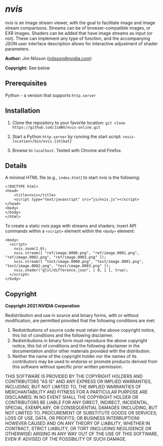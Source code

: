 # *nvis*

*nvis* is an image stream viewer, with the goal to facilitate image and image stream comparisons. Streams can be of browser-compatible images, or EXR images.  Shaders can be added that have image streams as input (or not).  These can implement any type of function, and the accompanying JSON user interface description allows for interactive adjustment of shader parameters.

**Author:** Jim Nilsson (jnilsson@nvidia.com)

**Copyright:** See below

## Prerequisites

Python - a version that supports `http.server`

## Installation

1. Clone the repository to your favorite location:  `git clone https://github.com/JimNV/nvis-online.git`

2. Start a Python `http.server` by running the start script: `<nvis-location>/bin/nvis.{sh|bat}`

3. Browse to `localhost`.  Tested with Chrome and Firefox.

## Details

A minimal HTML file (e.g., `index.html`) to start *nvis* is the following:

```
<!DOCTYPE html>
<head>
    <title>nvis</title>
    <script type="text/javascript" src="js/nvis.js"></script>
</head>
<body>
</body>
</html>
```

To create a static *nvis* page with streams and shaders, insert API commands within a `<script>` element within the `<body>` element:

```
<body>
  <script>
    nvis.zoom(2.0);
    nvis.stream([ "ref/image.0000.png", "ref/image.0001.png", "ref/image.0002.png", "ref/image.0003.png" ]);
    nvis.stream([ "test/image.0000.png", "test/image.0001.png", "test/image.0002.png", "test/image.0003.png" ]);
    nvis.shader("glsl/difference.json", [ 0, 1 ], true);
  </script>
</body>
```

## Copyright

**Copyright 2021 NVIDIA Corporation**

Redistribution and use in source and binary forms, with or without modification, are permitted provided that the following conditions are met:

1. Redistributions of source code must retain the above copyright notice, this list of conditions and the following disclaimer.
2. Redistributions in binary form must reproduce the above copyright notice, this list of conditions and the following disclaimer in the documentation and/or other materials provided with the distribution.
3. Neither the name of the copyright holder nor the names of its contributors may be used to endorse or promote products derived from this software without specific prior written permission.

THIS SOFTWARE IS PROVIDED BY THE COPYRIGHT HOLDERS AND CONTRIBUTORS "AS IS" AND ANY EXPRESS OR IMPLIED WARRANTIES, INCLUDING, BUT NOT LIMITED TO, THE IMPLIED WARRANTIES OF MERCHANTABILITY AND FITNESS FOR A PARTICULAR PURPOSE ARE DISCLAIMED. IN NO EVENT SHALL THE COPYRIGHT HOLDER OR CONTRIBUTORS BE LIABLE FOR ANY DIRECT, INDIRECT, INCIDENTAL, SPECIAL, EXEMPLARY, OR CONSEQUENTIAL DAMAGES (INCLUDING, BUT NOT LIMITED TO, PROCUREMENT OF SUBSTITUTE GOODS OR SERVICES; LOSS OF USE, DATA, OR PROFITS; OR BUSINESS INTERRUPTION) HOWEVER CAUSED AND ON ANY THEORY OF LIABILITY, WHETHER IN CONTRACT, STRICT LIABILITY, OR TORT (INCLUDING NEGLIGENCE OR OTHERWISE) ARISING IN ANY WAY OUT OF THE USE OF THIS SOFTWARE, EVEN IF ADVISED OF THE POSSIBILITY OF SUCH DAMAGE.
